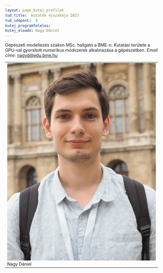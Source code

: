 ```yaml
---
layout: page_kutej_profilok
tud_title:  Kutatók éjszakája 2023
tud_idopont:  0
kutej_programfelelos:
kutej_eloado: Nagy Dániel
---
```


Gépészeti modellezés szakon MSc. hallgató a BME-n. Kutatási területe a GPU-val gyorsított numerikus módszerek alkalmazása a gépészetben. _Email címe_: nagyd@edu.bme.hu

<table class="picture">
<tr>
<td>

<div class="gallery">
    <img src="images/Nagy_Daniel.jpg" max-width="250" max-height="200">
  <div class="desc">Nagy Dániel</div>
</div>

</td>
</tr>
</table>
